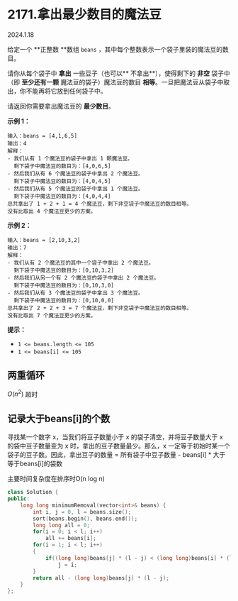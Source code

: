 # 2171.拿出最少数目的魔法豆

2024.1.18

给定一个 **正整数 **数组 `beans` ，其中每个整数表示一个袋子里装的魔法豆的数目。

请你从每个袋子中 **拿出** 一些豆子（也可以** 不拿出**），使得剩下的 **非空** 袋子中（即 **至少还有一颗** 魔法豆的袋子）魔法豆的数目 **相等**。一旦把魔法豆从袋子中取出，你不能再将它放到任何袋子中。

请返回你需要拿出魔法豆的 **最少数目**。

**示例 1：**

```
输入：beans = [4,1,6,5]
输出：4
解释：
- 我们从有 1 个魔法豆的袋子中拿出 1 颗魔法豆。
  剩下袋子中魔法豆的数目为：[4,0,6,5]
- 然后我们从有 6 个魔法豆的袋子中拿出 2 个魔法豆。
  剩下袋子中魔法豆的数目为：[4,0,4,5]
- 然后我们从有 5 个魔法豆的袋子中拿出 1 个魔法豆。
  剩下袋子中魔法豆的数目为：[4,0,4,4]
总共拿出了 1 + 2 + 1 = 4 个魔法豆，剩下非空袋子中魔法豆的数目相等。
没有比取出 4 个魔法豆更少的方案。
```

**示例 2：**

```
输入：beans = [2,10,3,2]
输出：7
解释：
- 我们从有 2 个魔法豆的其中一个袋子中拿出 2 个魔法豆。
  剩下袋子中魔法豆的数目为：[0,10,3,2]
- 然后我们从另一个有 2 个魔法豆的袋子中拿出 2 个魔法豆。
  剩下袋子中魔法豆的数目为：[0,10,3,0]
- 然后我们从有 3 个魔法豆的袋子中拿出 3 个魔法豆。
  剩下袋子中魔法豆的数目为：[0,10,0,0]
总共拿出了 2 + 2 + 3 = 7 个魔法豆，剩下非空袋子中魔法豆的数目相等。
没有比取出 7 个魔法豆更少的方案。
```

**提示：**

- `1 <= beans.length <= 105`
- `1 <= beans[i] <= 105`



## 两重循环

$O(n^2)$ 超时

## 记录大于beans[i]的个数

寻找某一个数字 x，当我们将豆子数量小于 x 的袋子清空，并将豆子数量大于 x 的袋中豆子数量变为 x 时，拿出的豆子数量最少。那么，x 一定等于初始时某一个袋子的豆子数。因此，拿出豆子的数量 = 所有袋子中豆子数量 - beans[i] * 大于等于beans[i]的袋数

主要时间复杂度在排序时O(n log n)

```c++
class Solution {
public:
    long long minimumRemoval(vector<int>& beans) {
        int i, j = 0, l = beans.size();
        sort(beans.begin(), beans.end());
        long long all = 0;
        for(i = 0; i < l; i++)
            all += beans[i];
        for(i = 1; i < l; i++)
        {
            if((long long)beans[j] * (l - j) < (long long)beans[i] * (l - i))
                j = i;
        }
        return all - (long long)beans[j] * (l - j);
    }
};
```

